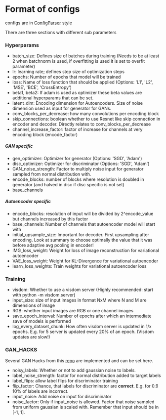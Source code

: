 # Format of configs
configs are in [ConfigParser](https://docs.python.org/3/library/configparser.html) style

There are three sections with different sub parameters
### Hyperparams
 - batch_size: Defines size of batches during training (Needs to be at least 2 when batchnorm is used, if overfitting is used it is set to overfit parameter)
 - lr: learning rate; defines step size of optimization steps
 - epochs: Number of epochs that model will be trained
 - loss: Name of loss function that should be applied (Options: 'L1', 'L2', 'MSE', 'BCE', 'CrossEntropy')
 - beta1, beta2: If adam is used as optimizer these beta values are additional hyperparams that can be set.
 - latent_dim: Encoding dimension for Autoencoders. Size of noise dimension used as input for generator for GANs.
 - conv_blocks_per_decrease: how many convolutions per encoding block
 - skip_connections: boolean whether to use Resnet like skip connection in encoder and decoder. Directly relates to conv_blocks_per_decrease
 - channel_increase_factor: factor of increase for channels at very encoding block (encode_factor)
##### GAN specific
 - gen_optimizer: Optimizer for generator (Options: 'SGD', 'Adam')
 - disc_optimizer: Optimizer for discriminator (Options: 'SGD', 'Adam')
 - GAN_noise_strength: Factor to multiply noise input for generator sampled from normal distribution with.
 - encode_blocks: number of blocks where resolution is doubled in generator (and halved in disc if disc specific is not set)
 - base_channels
##### Autoencoder specific
 - encode_blocks: resolution of input will be divided by 2^encode_value but channels increased by this factor
 - base_channels: Number of channels that autoencoder model will start with
 - initial_upsample_size: Important for decoder. First upsampling after encoding. Look at summary to choose optimally the value that it was before adaptive avg pooling in encoder!
 - IMG_loss_weight: Weight for loss of image reconstruction for variational autoencoder
 - VAE_loss_weight: Weight for KL-Divergence for variational autoencoder
 - learn_loss_weights: Train weights for variational autoencoder loss
 
### Training
 - visdom: Whether to use a visdom server (Highly recommended: start with python -m visdom.server)
 - input_size: size of input images in format NxM where N and M are dimensions of image
 - RGB: whether input images are RGB or one channel images
 - save_epoch_interval: Number of epochs after which an intermediate save of models is performed
 - log_every_dataset_chunk: How often visdom server is updated in 1/x epochs. E.g. for 5 server is updated every 20% of an epoch. (Visdom updates are slow!)
 
### GAN_HACKS
Several GAN Hacks from this [repo](https://github.com/soumith/ganhacks) are implemented and can be set here.
 - noisy_labels: Whether or not to add gaussian noise to labels.
 - label_noise_strength: factor for normal distribution added to target labels
 - label_flips: allow label flips for discriminator training
 - flip_factor: Chance, that labels for discriminator are <b>correct</b>. E.g. for 0.9 10% of labels are incorrect.
 - input_noise: Add noise on input for discriminator
 - noise_factor: Only if input_noise is allowed. Factor that noise sampled from uniform gaussian is scaled with. Remember that input should be in [-1, 1].